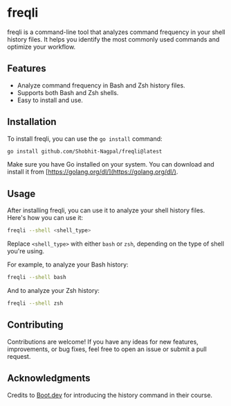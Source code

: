 # freqli

freqli is a command-line tool that analyzes command frequency in your shell history files. It helps you identify the most commonly used commands and optimize your workflow.

## Features

- Analyze command frequency in Bash and Zsh history files.
- Supports both Bash and Zsh shells.
- Easy to install and use.

## Installation

To install freqli, you can use the `go install` command:

```sh
go install github.com/Shobhit-Nagpal/freqli@latest
```

Make sure you have Go installed on your system. You can download and install it from [https://golang.org/dl/](https://golang.org/dl/).

## Usage

After installing freqli, you can use it to analyze your shell history files. Here's how you can use it:

```sh
freqli --shell <shell_type>
```

Replace `<shell_type>` with either `bash` or `zsh`, depending on the type of shell you're using.

For example, to analyze your Bash history:

```sh
freqli --shell bash
```

And to analyze your Zsh history:

```sh
freqli --shell zsh
```

## Contributing

Contributions are welcome! If you have any ideas for new features, improvements, or bug fixes, feel free to open an issue or submit a pull request.

## Acknowledgments

Credits to [Boot.dev](https://boot.dev) for introducing the history command in their course.
